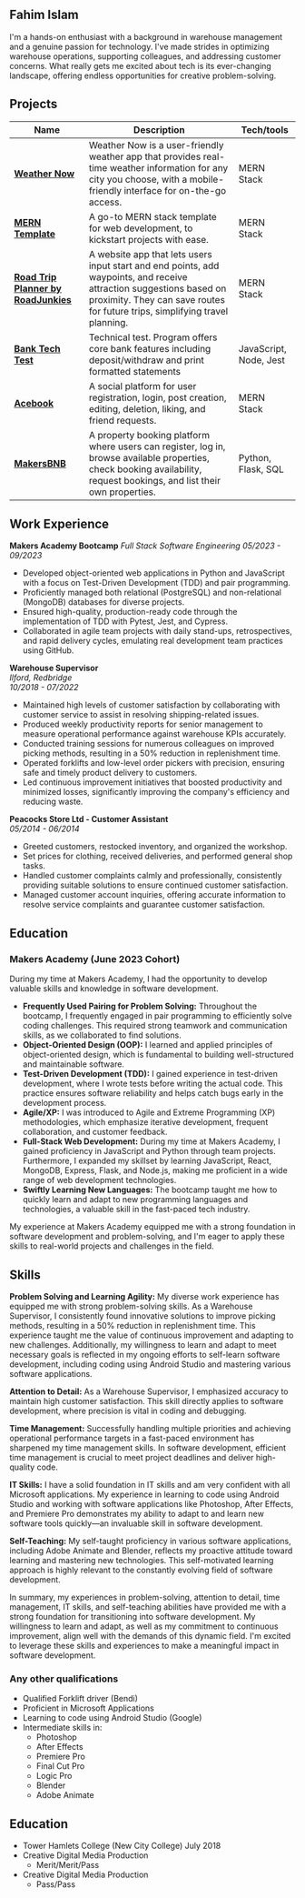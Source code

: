 ## Fahim Islam


I'm a hands-on enthusiast with a background in warehouse management and a genuine passion for technology. I've made strides in optimizing warehouse operations, supporting colleagues, and addressing customer concerns. What really gets me excited about tech is its ever-changing landscape, offering endless opportunities for creative problem-solving.

## Projects

| Name                                    | Description                                 | Tech/tools        |
| --------------------------------------- | --------------------------------------------| ----------------- |
| **[Weather Now](https://github.com/FahimIslam2410/Weather-Now)**|Weather Now is a user-friendly weather app that provides real-time weather information for any city you choose, with a mobile-friendly interface for on-the-go access.| MERN Stack        |
| **[MERN Template](https://github.com/FahimIslam2410/MERN-Template)**|A go-to MERN stack template for web development, to kickstart projects with ease.| MERN Stack        |
| **[Road Trip Planner by RoadJunkies](https://github.com/FahimIslam2410/Road-Trip-Planner)**|A website app that lets users input start and end points, add waypoints, and receive attraction suggestions based on proximity. They can save routes for future trips, simplifying travel planning.| MERN Stack        |
| **[Bank Tech Test](https://github.com/FahimIslam2410/Bank-Tech-Test)**|Technical test. Program offers core bank features including deposit/withdraw and print formatted statements|JavaScript, Node, Jest|
| **[Acebook](https://github.com/FahimIslam2410/acebook-mern-water)**                             | A social platform for user registration, login, post creation, editing, deletion, liking, and friend requests.| MERN Stack        |
| **[MakersBNB](https://github.com/FahimIslam2410/HFB-makersbnb)**                              |A property booking platform where users can register, log in, browse available properties, check booking availability, request bookings, and list their own properties.| Python, Flask, SQL|


## Work Experience

**Makers Academy Bootcamp** 
_Full Stack Software Engineering_
_05/2023 - 09/2023_

- Developed object-oriented web applications in Python and JavaScript with a focus on Test-Driven Development (TDD) and pair programming.
- Proficiently managed both relational (PostgreSQL) and non-relational (MongoDB) databases for diverse projects.
- Ensured high-quality, production-ready code through the implementation of TDD with Pytest, Jest, and Cypress.
- Collaborated in agile team projects with daily stand-ups, retrospectives, and rapid delivery cycles, emulating real development team practices using GitHub.

**Warehouse Supervisor**  
_Ilford, Redbridge_  
_10/2018 - 07/2022_

- Maintained high levels of customer satisfaction by collaborating with customer service to assist in resolving shipping-related issues.
- Produced weekly productivity reports for senior management to measure operational performance against warehouse KPIs accurately.
- Conducted training sessions for numerous colleagues on improved picking methods, resulting in a 50% reduction in replenishment time.
- Operated forklifts and low-level order pickers with precision, ensuring safe and timely product delivery to customers.
- Led continuous improvement initiatives that boosted productivity and minimized losses, significantly improving the company's efficiency and reducing waste.

**Peacocks Store Ltd - Customer Assistant**  
_05/2014 - 06/2014_

- Greeted customers, restocked inventory, and organized the workshop.
- Set prices for clothing, received deliveries, and performed general shop tasks.
- Handled customer complaints calmly and professionally, consistently providing suitable solutions to ensure continued customer satisfaction.
- Managed customer account inquiries, offering accurate information to resolve service complaints and guarantee customer satisfaction.

## Education

### Makers Academy (June 2023 Cohort)
During my time at Makers Academy, I had the opportunity to develop valuable skills and knowledge in software development.
- **Frequently Used Pairing for Problem Solving:** Throughout the bootcamp, I frequently engaged in pair programming to efficiently solve coding challenges. This required strong teamwork and communication skills, as we collaborated to find solutions.
- **Object-Oriented Design (OOP):** I learned and applied principles of object-oriented design, which is fundamental to building well-structured and maintainable software.
- **Test-Driven Development (TDD):** I gained experience in test-driven development, where I wrote tests before writing the actual code. This practice ensures software reliability and helps catch bugs early in the development process.
- **Agile/XP:** I was introduced to Agile and Extreme Programming (XP) methodologies, which emphasize iterative development, frequent collaboration, and customer feedback.
- **Full-Stack Web Development:** During my time at Makers Academy, I gained proficiency in JavaScript and Python through team projects. Furthermore, I expanded my skillset by learning JavaScript, React, MongoDB, Express, Flask, and Node.js, making me proficient in a wide range of web development technologies.
- **Swiftly Learning New Languages:** The bootcamp taught me how to quickly learn and adapt to new programming languages and technologies, a valuable skill in the fast-paced tech industry.

My experience at Makers Academy equipped me with a strong foundation in software development and problem-solving, and I'm eager to apply these skills to real-world projects and challenges in the field.


## Skills

**Problem Solving and Learning Agility:** My diverse work experience has equipped me with strong problem-solving skills. As a Warehouse Supervisor, I consistently found innovative solutions to improve picking methods, resulting in a 50% reduction in replenishment time. This experience taught me the value of continuous improvement and adapting to new challenges. Additionally, my willingness to learn and adapt to meet necessary goals is reflected in my ongoing efforts to self-learn software development, including coding using Android Studio and mastering various software applications.

**Attention to Detail:** As a Warehouse Supervisor, I emphasized accuracy to maintain high customer satisfaction. This skill directly applies to software development, where precision is vital in coding and debugging.

**Time Management:** Successfully handling multiple priorities and achieving operational performance targets in a fast-paced environment has sharpened my time management skills. In software development, efficient time management is crucial to meet project deadlines and deliver high-quality code.

**IT Skills:** I have a solid foundation in IT skills and am very confident with all Microsoft applications. My experience in learning to code using Android Studio and working with software applications like Photoshop, After Effects, and Premiere Pro demonstrates my ability to adapt to and learn new software tools quickly—an invaluable skill in software development.

**Self-Teaching:** My self-taught proficiency in various software applications, including Adobe Animate and Blender, reflects my proactive attitude toward learning and mastering new technologies. This self-motivated learning approach is highly relevant to the constantly evolving field of software development.

In summary, my experiences in problem-solving, attention to detail, time management, IT skills, and self-teaching abilities have provided me with a strong foundation for transitioning into software development. My willingness to learn and adapt, as well as my commitment to continuous improvement, align well with the demands of this dynamic field. I'm excited to leverage these skills and experiences to make a meaningful impact in software development.



### Any other qualifications
- Qualified Forklift driver (Bendi)
- Proficient in Microsoft Applications
- Learning to code using Android Studio (Google)
- Intermediate skills in:
  - Photoshop
  - After Effects
  - Premiere Pro
  - Final Cut Pro
  - Logic Pro
  - Blender
  - Adobe Animate

## Education
- Tower Hamlets College (New City College) July 2018
- Creative Digital Media Production
  - Merit/Merit/Pass
- Creative Digital Media Production
  - Pass/Pass
